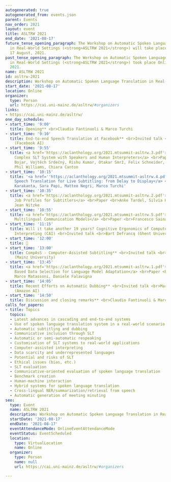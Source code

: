 ```yaml
---
autogenerated: true
autogenerated_from: events.json
parent: Events
nav_order: 2021
layout: event
title: ASLTRW 2021
end_date: '2021-08-17'
future_tense_opening_paragraph: The Workshop on Automatic Spoken Language Translation
  in Real-World Settings (<strong>ASLTRW 2021</strong>) will take place Online on
  17 August, 2021.
past_tense_opening_paragraph: The Workshop on Automatic Spoken Language Translation
  in Real-World Settings (<strong>ASLTRW 2021</strong>) took place Online on 17 August,
  2021.
name: ASLTRW 2021
id: asltrw-2021
description: Workshop on Automatic Spoken Language Translation in Real-World Settings
start_date: '2021-08-17'
location: Online
organizer:
  type: Person
  url: https://cai.uni-mainz.de/asltrw/#organizers
links:
- https://cai.uni-mainz.de/asltrw/
one_day_schedule:
- start_time: '9:00'
  title: Opening** <br>Claudio Fantinuoli & Marco Turchi
- start_time: '9:10'
  title: End-to-end Speech Translation at Facebook** <br>Invited talk <br>Juan Pino
    (Facebook AI)
- start_time: '9:55'
  title: <a href='https://aclanthology.org/2021.mtsummit-asltrw.3.pdf'>Operating a
    Complex SLT System with Speakers and Human Interpreters</a> <br>Paper <br>Ondřej
    Bojar, Vojtěch Srdečný, Rishu Kumar, Otakar Smrž, Felix Schneider, Barry Haddow,
    Phil Williams, Chiara Canton
- start_time: '10:15'
  title: '<a href=''https://aclanthology.org/2021.mtsummit-asltrw.4.pdf''>Simultaneous
    Speech Translation for Live Subtitling: from Delay to Display</a> <br>Paper <br>Alina
    Karakanta, Sara Papi, Matteo Negri, Marco Turchi'
- start_time: '10:35'
  title: <a href='https://aclanthology.org/2021.mtsummit-asltrw.2.pdf'>Post-Editing
    Job Profiles for Subtitlers</a> <br>Paper <br>Anke Tardel, Silvia Hansen-Schirra,
    Jean Nitzke
- start_time: '10:55'
  title: <a href='https://aclanthology.org/2021.mtsummit-asltrw.5.pdf'>Technology-Augmented
    Multilingual Communication Models</a> <br>Paper <br>Francesco Saina
- start_time: '11:15'
  title: Will it take another 19 years? Cognitive Ergonomics of Computer-Assisted
    Interpreting (CAI) <br>Invited talk <br>Bart Defrancq (Ghent University)
- start_time: '12:00'
  title: 🍴
- start_time: '13:00'
  title: CompAsS - Computer-Assisted Subtitling** <br>Invited talk <br>Silvia Hansen-Schirra
    (Mainz University)
- start_time: '13:45'
  title: <a href='https://aclanthology.org/2021.mtsummit-asltrw.1.pdf'>Seed Words
    Based Data Selection for Language Model Adaptation</a> <br>Paper <br>Roberto Gretter,
    Marco Matassoni, Daniele Falavigna
- start_time: '14:05'
  title: Recent Efforts on Automatic Dubbing** <br>Invited talk <br>Marcello Federico
    (Amazon AI)
- start_time: '14:50'
  title: Discussion and closing remarks** <br>Claudio Fantinuoli & Marco Turchi
calls_for_papers:
- title: Topics
  topics:
  - Latest advances in cascading and end-to-end systems
  - Use of spoken language translation system in a real-world scenario
  - Automatic subtitling and dubbing
  - Communicative inclusion through SLT
  - Automatic or semi-automatic respeaking
  - Customisation of SLT systems to real-world applications
  - Computer-assisted interpreting
  - Data scarcity and underrepresented languages
  - Potential and risks of SLT
  - Ethical issues (bias, etc.)
  - SLT evaluation
  - Communicative-oriented evaluation of spoken language translation
  - Benchmark creation
  - Human-machine interaction
  - Hybrid systems for spoken language translation
  - Cross-lingual NER/summarization/retrieval from speech
  - Automatic generation of meeting minuting
seo:
  type: Event
  name: ASLTRW 2021
  description: Workshop on Automatic Spoken Language Translation in Real-World Settings
  startDate: '2021-08-17'
  endDate: '2021-08-17'
  eventAttendanceMode: OnlineEventAttendanceMode
  eventStatus: EventScheduled
  location:
    type: VirtualLocation
    name: Online
  organizer:
    type: Person
    name: null
    url: https://cai.uni-mainz.de/asltrw/#organizers

---
```


